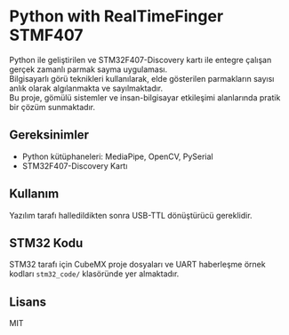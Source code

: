 
# Python with RealTimeFinger STMF407

Python ile geliştirilen ve STM32F407-Discovery kartı ile entegre çalışan gerçek zamanlı parmak sayma uygulaması.  
Bilgisayarlı görü teknikleri kullanılarak, elde gösterilen parmakların sayısı anlık olarak algılanmakta ve sayılmaktadır.  
Bu proje, gömülü sistemler ve insan-bilgisayar etkileşimi alanlarında pratik bir çözüm sunmaktadır.

## Gereksinimler

- Python kütüphaneleri: MediaPipe, OpenCV, PySerial  
- STM32F407-Discovery Kartı  

## Kullanım

Yazılım tarafı halledildikten sonra USB-TTL dönüştürücü gereklidir.

## STM32 Kodu

STM32 tarafı için CubeMX proje dosyaları ve UART haberleşme örnek kodları `stm32_code/` klasöründe yer almaktadır.

## Lisans

MIT
